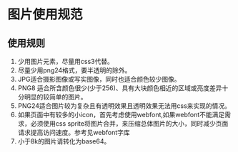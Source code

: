 # 图片使用规范

## 使用规则

1. 少用图片元素，尽量用css3代替。
2. 尽量少用png24格式，要半透明的除外。
3. JPG适合摄影图像或写实图像，同时也适合颜色较少图像。
4. PNG8 适合所含颜色很少(少于256)、具有大块颜色相近的区域或亮度差异十分明显的较简单的图片。
5. PNG24适合图片较为复杂且有透明效果且透明效果无法用css来实现的情况。
6. 如果页面中有较多的小icon，首先考虑使用webfont,如果webfont不能满足需求，必须使用css sprite将图片合并，来压缩总体图片的大小，同时减少页面请求提高访问速度。参考见webfont字库
7. 小于8k的图片请转化为base64。
